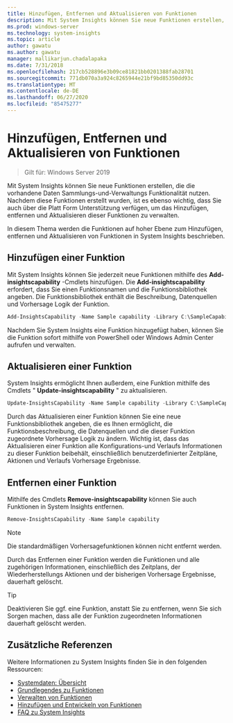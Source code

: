 ```yaml
---
title: Hinzufügen, Entfernen und Aktualisieren von Funktionen
description: Mit System Insights können Sie neue Funktionen erstellen, die die vorhandene Daten Sammlungs-und-Verwaltungs Funktionalität nutzen. Es ist wichtig, dass Sie auch über die Platt Form Unterstützung verfügen, um das Hinzufügen, entfernen und Aktualisieren dieser Funktionen zu verwalten. In diesem Thema werden die Funktionen auf hoher Ebene zum Hinzufügen, entfernen und Aktualisieren von Funktionen in System Insights beschrieben.
ms.prod: windows-server
ms.technology: system-insights
ms.topic: article
author: gawatu
ms.author: gawatu
manager: mallikarjun.chadalapaka
ms.date: 7/31/2018
ms.openlocfilehash: 217cb528896e3b09ce81821bb0201388fab28701
ms.sourcegitcommit: 771db070a3a924c8265944e21bf9bd85350dd93c
ms.translationtype: MT
ms.contentlocale: de-DE
ms.lasthandoff: 06/27/2020
ms.locfileid: "85475277"
---
```

# <a name="adding-removing-and-updating-capabilities"></a>Hinzufügen, Entfernen und Aktualisieren von Funktionen

>Gilt für: Windows Server 2019

Mit System Insights können Sie neue Funktionen erstellen, die die vorhandene Daten Sammlungs-und-Verwaltungs Funktionalität nutzen. Nachdem diese Funktionen erstellt wurden, ist es ebenso wichtig, dass Sie auch über die Platt Form Unterstützung verfügen, um das Hinzufügen, entfernen und Aktualisieren dieser Funktionen zu verwalten.

In diesem Thema werden die Funktionen auf hoher Ebene zum Hinzufügen, entfernen und Aktualisieren von Funktionen in System Insights beschrieben.

## <a name="adding-a-capability"></a>Hinzufügen einer Funktion
Mit System Insights können Sie jederzeit neue Funktionen mithilfe des **Add-insightscapability** -Cmdlets hinzufügen. Die **Add-insightscapability** erfordert, dass Sie einen Funktionsnamen und die Funktionsbibliothek angeben. Die Funktionsbibliothek enthält die Beschreibung, Datenquellen und Vorhersage Logik der Funktion.

```PowerShell
Add-InsightsCapability -Name Sample capability -Library C:\SampleCapability.dll
```

Nachdem Sie System Insights eine Funktion hinzugefügt haben, können Sie die Funktion sofort mithilfe von PowerShell oder Windows Admin Center aufrufen und verwalten.

## <a name="updating-a-capability"></a>Aktualisieren einer Funktion
System Insights ermöglicht Ihnen außerdem, eine Funktion mithilfe des Cmdlets " **Update-insightscapability** " zu aktualisieren.

```PowerShell
Update-InsightsCapability -Name Sample capability -Library C:\SampleCapabilityv2.dll
```

Durch das Aktualisieren einer Funktion können Sie eine neue Funktionsbibliothek angeben, die es Ihnen ermöglicht, die Funktionsbeschreibung, die Datenquellen und die dieser Funktion zugeordnete Vorhersage Logik zu ändern. Wichtig ist, dass das Aktualisieren einer Funktion alle Konfigurations-und Verlaufs Informationen zu dieser Funktion beibehält, einschließlich benutzerdefinierter Zeitpläne, Aktionen und Verlaufs Vorhersage Ergebnisse.

## <a name="removing-a-capability"></a>Entfernen einer Funktion
Mithilfe des Cmdlets **Remove-insightscapability** können Sie auch Funktionen in System Insights entfernen.

```PowerShell
Remove-InsightsCapability -Name Sample capability
```
>[!NOTE]
>Die standardmäßigen Vorhersagefunktionen können nicht entfernt werden.

Durch das Entfernen einer Funktion werden die Funktionen und alle zugehörigen Informationen, einschließlich des Zeitplans, der Wiederherstellungs Aktionen und der bisherigen Vorhersage Ergebnisse, dauerhaft gelöscht.

>[!TIP]
>Deaktivieren Sie ggf. eine Funktion, anstatt Sie zu entfernen, wenn Sie sich Sorgen machen, dass alle der Funktion zugeordneten Informationen dauerhaft gelöscht werden.

## <a name="additional-references"></a>Zusätzliche Referenzen
Weitere Informationen zu System Insights finden Sie in den folgenden Ressourcen:

- [Systemdaten: Übersicht](overview.md)
- [Grundlegendes zu Funktionen](understanding-capabilities.md)
- [Verwalten von Funktionen](managing-capabilities.md)
- [Hinzufügen und Entwickeln von Funktionen](adding-and-developing-capabilities.md)
- [FAQ zu System Insights](faq.md)